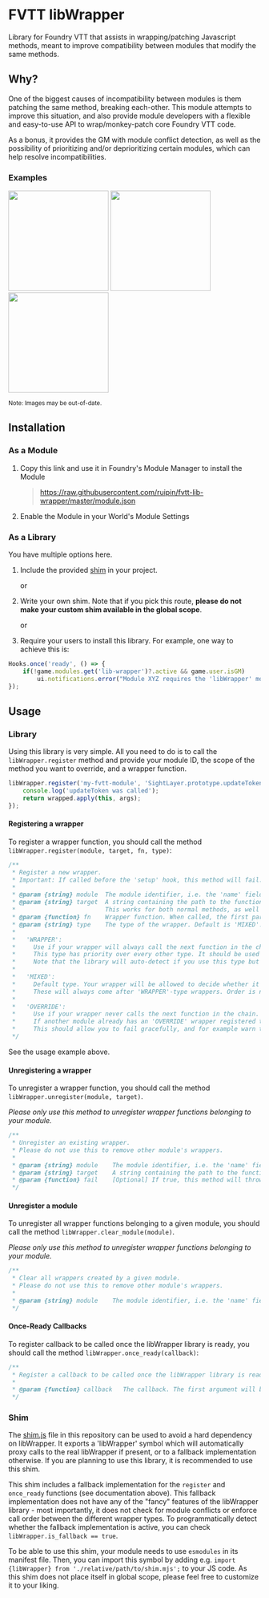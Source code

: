 # FVTT libWrapper
Library for Foundry VTT that assists in wrapping/patching Javascript methods, meant to improve compatibility between modules that modify the same methods.


## Why?

One of the biggest causes of incompatibility between modules is them patching the same method, breaking each-other. This module attempts to improve this situation, and also provide module developers with a flexible and easy-to-use API to wrap/monkey-patch core Foundry VTT code.

As a bonus, it provides the GM with module conflict detection, as well as the possibility of prioritizing and/or deprioritizing certain modules, which can help resolve incompatibilities.

### Examples

<img src="https://raw.githubusercontent.com/ruipin/fvtt-lib-wrapper/7cb19d4def1d5ebf84f4df5753f8e48ecfc1523c/example_priorities.png" width="200">
<img src="https://raw.githubusercontent.com/ruipin/fvtt-lib-wrapper/7cb19d4def1d5ebf84f4df5753f8e48ecfc1523c/example_conflicts.png" width="200">
<img src="https://raw.githubusercontent.com/ruipin/fvtt-lib-wrapper/7cb19d4def1d5ebf84f4df5753f8e48ecfc1523c/example_active_wrappers.png" width="200">

<sup>Note: Images may be out-of-date.</sup>


## Installation

### As a Module
1. Copy this link and use it in Foundry's Module Manager to install the Module

    > https://raw.githubusercontent.com/ruipin/fvtt-lib-wrapper/master/module.json

2. Enable the Module in your World's Module Settings

### As a Library
You have multiple options here.

1. Include the provided [shim](#shim) in your project.

    or

2. Write your own shim. Note that if you pick this route, **please do not make your custom shim available in the global scope**.

    or

3. Require your users to install this library. For example, one way to achieve this is:

```javascript
Hooks.once('ready', () => {
	if(!game.modules.get('lib-wrapper')?.active && game.user.isGM)
		ui.notifications.error("Module XYZ requires the 'libWrapper' module. Please install and activate it.");
});
```


## Usage

### Library

Using this library is very simple. All you need to do is to call the `libWrapper.register` method and provide your module ID, the scope of the method you want to override, and a wrapper function.

```javascript
libWrapper.register('my-fvtt-module', 'SightLayer.prototype.updateToken', function (wrapped, ...args) {
    console.log('updateToken was called');
    return wrapped.apply(this, args);
});
```

#### Registering a wrapper
To register a wrapper function, you should call the method `libWrapper.register(module, target, fn, type)`:

```javascript
/**
 * Register a new wrapper.
 * Important: If called before the 'setup' hook, this method will fail.
 *
 * @param {string} module  The module identifier, i.e. the 'name' field in your module's manifest.
 * @param {string} target  A string containing the path to the function you wish to add the wrapper to, starting at global scope, for example 'SightLayer.prototype.updateToken'.
 *                         This works for both normal methods, as well as properties with getters. To wrap a property's setter, append '#set' to the name, for example 'SightLayer.prototype.blurDistance#set'.
 * @param {function} fn    Wrapper function. When called, the first parameter will be the next function in the chain.
 * @param {string} type    The type of the wrapper. Default is 'MIXED'. The possible types are:
 *
 *   'WRAPPER':
 *     Use if your wrapper will always call the next function in the chain.
 *     This type has priority over every other type. It should be used whenever possible as it massively reduces the likelihood of conflicts.
 *     Note that the library will auto-detect if you use this type but do not call the original function, and automatically unregister your wrapper.
 *
 *   'MIXED':
 *     Default type. Your wrapper will be allowed to decide whether it should call the next function in the chain or not.
 *     These will always come after 'WRAPPER'-type wrappers. Order is not guaranteed, but conflicts will be auto-detected.
 *
 *   'OVERRIDE':
 *     Use if your wrapper never calls the next function in the chain. This type has the lowest priority, and will always be called last.
 *     If another module already has an 'OVERRIDE' wrapper registered to the same method, using this type will throw a <AlreadyOverriddenError> exception.
 *     This should allow you to fail gracefully, and for example warn the user of the conflict.
 */
```

See the usage example above.


#### Unregistering a wrapper
To unregister a wrapper function, you should call the method `libWrapper.unregister(module, target)`.

*Please only use this method to unregister wrapper functions belonging to your module.*

```javascript
/**
 * Unregister an existing wrapper.
 * Please do not use this to remove other module's wrappers.
 *
 * @param {string} module    The module identifier, i.e. the 'name' field in your module's manifest.
 * @param {string} target    A string containing the path to the function you wish to remove the wrapper from, starting at global scope. For example: 'SightLayer.prototype.updateToken'
 * @param {function} fail    [Optional] If true, this method will throw an exception if it fails to find the method to unwrap. Default is 'true'.
 */
```


#### Unregister a module
To unregister all wrapper functions belonging to a given module, you should call the method `libWrapper.clear_module(module)`.

*Please only use this method to unregister wrapper functions belonging to your module.*

```javascript
/**
 * Clear all wrappers created by a given module.
 * Please do not use this to remove other module's wrappers.
 *
 * @param {string} module    The module identifier, i.e. the 'name' field in your module's manifest.
 */
```


#### Once-Ready Callbacks

To register callback to be called once the libWrapper library is ready, you should call the method `libWrapper.once_ready(callback)`:

```javascript
/**
 * Register a callback to be called once the libWrapper library is ready. If it is already ready, the callback gets called immediately.
 *
 * @param {function} callback   The callback. The first argument will be the libWrapper instance.
 */
```



### Shim

The [shim.js](shim/shim.js) file in this repository can be used to avoid a hard dependency on libWrapper. It exports a 'libWrapper' symbol which will automatically proxy calls to the real libWrapper if present, or to a fallback implementation otherwise. If you are planning to use this library, it is recommended to use this shim.

This shim includes a fallback implementation for the `register` and `once_ready` functions (see documentation above). This fallback implementation does not have any of the "fancy" features of the libWrapper library - most importantly, it does not check for module conflicts or enforce call order between the different wrapper types. To programmatically detect whether the fallback implementation is active, you can check `libWrapper.is_fallback == true`.

To be able to use this shim, your module needs to use `esmodules` in its manifest file. Then, you can import this symbol by adding e.g. `import {libWrapper} from './relative/path/to/shim.mjs';` to your JS code. As this shim does not place itself in global scope, please feel free to customize it to your liking.